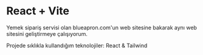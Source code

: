 # React + Vite

Yemek sipariş servisi olan blueapron.com'un web sitesine bakarak aynı web sitesini geliştirmeye çalışıyorum.

Projede sıklıkla kullandığım teknolojiler: React & Tailwind